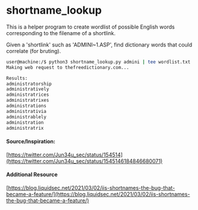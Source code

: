 # shortname_lookup
This is a helper program to create wordlist of possible English words corresponding to the filename of a shortlink.

Given a 'shortlink' such as 'ADMINI~1.ASP', find dictionary words that could correlate (for bruting).
```bash
user@machine:/$ python3 shortname_lookup.py admini | tee wordlist.txt
Making web request to thefreedictionary.com...

Results:
administratorship
administratively
administratrices
administratrixes
administrations
administrativia
administrablely
administration
administratrix

```


#### Source/Inspiration:
[https://twitter.com/Jun34u_sec/status/154514](https://twitter.com/Jun34u_sec/status/1545146184846680071)
#### Additional Resource
[https://blog.liquidsec.net/2021/03/02/iis-shortnames-the-bug-that-became-a-feature/](https://blog.liquidsec.net/2021/03/02/iis-shortnames-the-bug-that-became-a-feature/)
